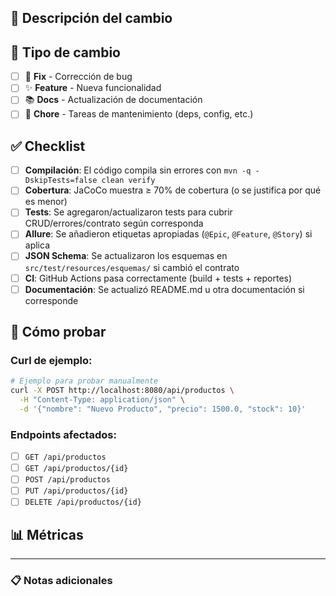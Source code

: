 ## 📝 Descripción del cambio

<!-- Describe brevemente qué cambia este PR (máximo 2-3 líneas) -->



## 🔧 Tipo de cambio

<!-- Marca con [x] el tipo correspondiente -->

- [ ] 🐛 **Fix** - Corrección de bug
- [ ] ✨ **Feature** - Nueva funcionalidad
- [ ] 📚 **Docs** - Actualización de documentación
- [ ] 🧹 **Chore** - Tareas de mantenimiento (deps, config, etc.)

## ✅ Checklist

<!-- Marca [x] cuando hayas completado cada item -->

- [ ] **Compilación**: El código compila sin errores con `mvn -q -DskipTests=false clean verify`
- [ ] **Cobertura**: JaCoCo muestra ≥ 70% de cobertura (o se justifica por qué es menor)
- [ ] **Tests**: Se agregaron/actualizaron tests para cubrir CRUD/errores/contrato según corresponda
- [ ] **Allure**: Se añadieron etiquetas apropiadas (`@Epic`, `@Feature`, `@Story`) si aplica
- [ ] **JSON Schema**: Se actualizaron los esquemas en `src/test/resources/esquemas/` si cambió el contrato
- [ ] **CI**: GitHub Actions pasa correctamente (build + tests + reportes)
- [ ] **Documentación**: Se actualizó README.md u otra documentación si corresponde

## 🧪 Cómo probar

<!-- (Opcional) Pasos manuales para verificar el cambio -->

### Curl de ejemplo:
```bash
# Ejemplo para probar manualmente
curl -X POST http://localhost:8080/api/productos \
  -H "Content-Type: application/json" \
  -d '{"nombre": "Nuevo Producto", "precio": 1500.0, "stock": 10}'
```

### Endpoints afectados:
- [ ] `GET /api/productos`
- [ ] `GET /api/productos/{id}`
- [ ] `POST /api/productos`
- [ ] `PUT /api/productos/{id}`
- [ ] `DELETE /api/productos/{id}`

## 📊 Métricas

<!-- Si es relevante, incluye capturas de cobertura, performance, etc. -->

---

### 📋 Notas adicionales

<!-- Cualquier información extra que ayude al review (decisiones técnicas, alternativas consideradas, etc.) -->